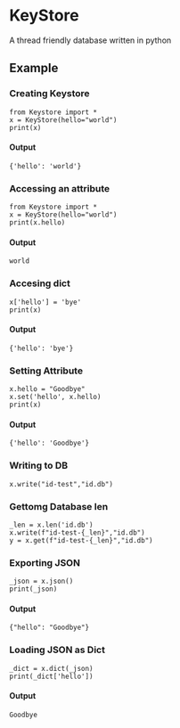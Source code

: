 # KeyStore
A thread friendly database written in python


## Example

### Creating Keystore
```
from Keystore import *
x = KeyStore(hello="world")
print(x)
```
#### Output
```
{'hello': 'world'}
```
### Accessing an attribute
```
from Keystore import *
x = KeyStore(hello="world")
print(x.hello)
```
#### Output
```
world
```
### Accesing dict
```
x['hello'] = 'bye'
print(x)
```
#### Output
```
{'hello': 'bye'}
```
### Setting Attribute
```
x.hello = "Goodbye"
x.set('hello', x.hello)
print(x)
```
#### Output
```
{'hello': 'Goodbye'}
```
### Writing to DB
```
x.write("id-test","id.db")
```
### Gettomg Database len
```
_len = x.len('id.db')
x.write(f"id-test-{_len}","id.db")
y = x.get(f"id-test-{_len}","id.db")
```
### Exporting JSON
```
_json = x.json()
print(_json)
```
#### Output
```
{"hello": "Goodbye"}
```
### Loading JSON as Dict
```
_dict = x.dict(_json)
print(_dict['hello'])
```
#### Output
```
Goodbye
```
